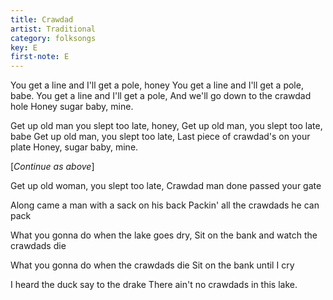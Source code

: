 ```yaml
---
title: Crawdad
artist: Traditional
category: folksongs
key: E
first-note: E
---
```


You get a line and I'll get a pole, honey
You get a line and I'll get a pole, babe.
You get a line and I'll get a pole, 
And we'll go down to the crawdad hole
Honey sugar baby, mine.

Get up old man you slept too late, honey,
Get up old man, you slept too late, babe
Get up old man, you slept too late,
Last piece of crawdad's on your plate
Honey, sugar baby, mine.

[*Continue as above*]

Get up old woman, you slept too late,
Crawdad man done passed your gate

Along came a man with a sack on his back
Packin' all the crawdads he can pack

What you gonna do when the lake goes dry,
Sit on the bank and watch the crawdads die

What you gonna do when the crawdads die
Sit on the bank until I cry

I heard the duck say to the drake
There ain't no crawdads in this lake.
